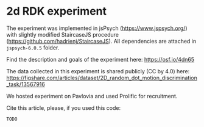 # 2d RDK experiment

The experiment was implemented in jsPsych (https://www.jspsych.org/) with slightly modified StaircaseJS procedure (https://github.com/hadrienj/StaircaseJS).
All dependencies are attached in `jspsych-6.0.5` folder.

Find the description and goals of the experiment here:
https://osf.io/4dn65

The data collected in this experiment is shared publicly (CC by 4.0) here:
https://figshare.com/articles/dataset/2D_random_dot_motion_discrimination_task/13567916

We hosted experiment on Pavlovia and used Prolific for recruitment.

Cite this article, please, if you used this code:

```
TODO
```


